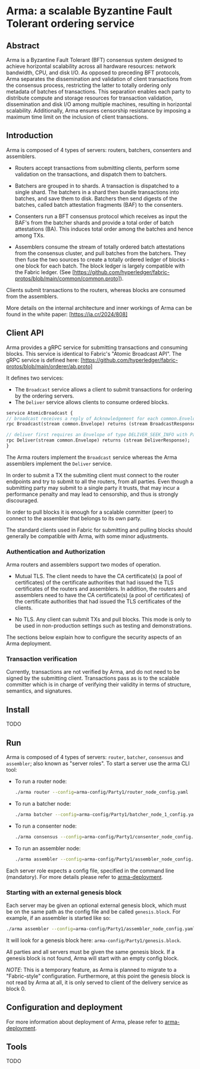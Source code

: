# Arma: a scalable Byzantine Fault Tolerant ordering service


## Abstract

Arma is a Byzantine Fault Tolerant (BFT) consensus system designed to achieve horizontal scalability across all hardware
resources: network bandwidth, CPU, and disk I/O. As opposed to preceding BFT protocols, Arma separates the dissemination
and validation of client transactions from the consensus process, restricting the latter to totally ordering only
metadata of batches of transactions. This separation enables each party to distribute compute and storage resources for
transaction validation, dissemination and disk I/O among multiple machines, resulting in horizontal scalability.
Additionally, Arma ensures censorship resistance by imposing a maximum time limit on the inclusion of client transactions.

## Introduction

Arma is composed of 4 types of servers: routers, batchers, consenters and assemblers.

- Routers accept transactions from submitting clients, perform some validation on the transactions, and dispatch them to batchers.

- Batchers are grouped in to shards. A transaction is dispatched to a single shard. The batchers in a shard then bundle
  transactions into batches, and save them to disk. Batchers then send digests of the batches, called batch attestation
  fragments (BAF) to the consenters.

- Consenters run a BFT consensus protocol which receives as input the BAF's from the batcher shards and provide a total
  order of batch attestations (BA). This induces total order among the batches and hence among TXs.

- Assemblers consume the stream of totally ordered batch attestations from the consensus cluster, and pull batches from
  the batchers. They then fuse the two sources to create a totally ordered ledger of blocks - one block for each batch.
  The block ledger is largely compatible with the Fabric ledger. (See [https://github.com/hyperledger/fabric-protos/blob/main/common/common.proto]).

Clients submit transactions to the routers, whereas blocks are consumed from the assemblers.

More details on the internal architecture and inner workings of Arma can be found in the white paper: [https://ia.cr/2024/808]


## Client API

Arma provides a gRPC service for submitting transactions and consuming blocks. This service is identical to Fabric's "Atomic Broadcast API".
The gRPC service is defined here: [https://github.com/hyperledger/fabric-protos/blob/main/orderer/ab.proto]

It defines two services:
-	The `Broadcast` service allows a client to submit transactions for ordering by the ordering servers.
-	The `Deliver` service allows clients to consume ordered blocks.

```protobuf
service AtomicBroadcast {
// broadcast receives a reply of Acknowledgement for each common.Envelope in order, indicating success or type of failure
rpc Broadcast(stream common.Envelope) returns (stream BroadcastResponse);

// deliver first requires an Envelope of type DELIVER_SEEK_INFO with Payload data as a mashaled SeekInfo message, then a stream of block replies is received.
rpc Deliver(stream common.Envelope) returns (stream DeliverResponse);
}
```

The Arma routers implement the `Broadcast` service whereas the Arma assemblers implement the `Deliver` service.

In order to submit a TX the submiting client must connect to the router endpoints and try to submit to all the routers, from all parties.
Even though a submitting party may submit to a single party it trusts, that may incur a performance penalty and may lead to censorship, and thus is strongly discouraged.

In order to pull blocks it is enough for a scalable committer (peer) to connect to the assembler that belongs to its own party.

The standard clients used in Fabric for submitting and pulling blocks should generally be compatible with Arma, with some minor adjustments.

### Authentication and Authorization

Arma routers and assemblers support two modes of operation.

- Mutual TLS. The client needs to have the CA certificate(s) (a pool of certificates) of the certificate authorities that
  had issued the TLS certificates of the routers and assemblers. In addition, the routers and assemblers need to have the
  CA certificate(s) (a pool of certificates) of the certificate authorities that had issued the TLS certificates of the clients.

- No TLS. Any client can submit TXs and pull blocks. This mode is only to be used in non-production settings such as testing and demonstrations.

The sections below explain how to configure the security aspects of an Arma deployment.

### Transaction verification

Currently, transactions are not verified by Arma, and do not need to be signed by the submitting client. Transactions
pass as is to the scalable committer which is in charge of verifying their validity in terms of structure, semantics, and
signatures.

## Install

TODO



## Run

Arma is composed of 4 types of servers: `router`, `batcher`, `consensus` and `assembler`; also known as "server roles".
To start a server use the arma CLI tool:

* To run a router node:
   ```bash
   ./arma router --config=arma-config/Party1/router_node_config.yaml
   ```
* To run a batcher node:
   ```bash
   ./arma batcher --config=arma-config/Party1/batcher_node_1_config.yaml
   ```
* To run a consenter node:
   ```bash
   ./arma consensus --config=arma-config/Party1/consenter_node_config.yaml
   ```
* To run an assembler node:
   ```bash
   ./arma assembler --config=arma-config/Party1/assembler_node_config.yaml
   ```

Each server role expects a config file, specified in the command line (mandatory).
For more details please refer to [arma-deployment](deployment/README.md).

### Starting with an external genesis block

Each server may be given an optional external genesis block, which must be on the same path as the config file and be called `genesis.block`.
For example, if an assembler is started like so:
   ```bash
   ./arma assembler --config=arma-config/Party1/assembler_node_config.yaml
   ```

It will look for a genesis block here: `arma-config/Party1/genesis.block`.

All parties and all servers must be given the same genesis block.
If a genesis block is not found, Arma will start with an empty config block.

*NOTE*: This is a temporary feature, as Arma is planned to migrate to a "Fabric-style" configuration.
Furthermore, at this point the genesis block is not read by Arma at all, it is only served to client of the delivery service as block 0.

## Configuration and deployment

For more information about deployment of Arma, please refer to [arma-deployment](deployment/README.md).



## Tools

TODO





